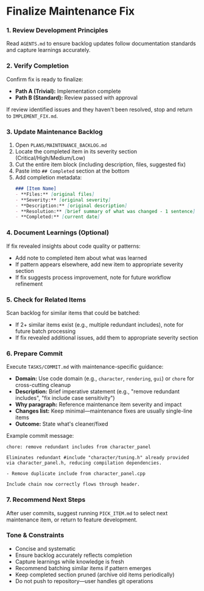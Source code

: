 # Finalize Maintenance Fix

### 1. Review Development Principles

Read `AGENTS.md` to ensure backlog updates follow documentation standards and capture learnings accurately.

### 2. Verify Completion

Confirm fix is ready to finalize:
-   **Path A (Trivial):** Implementation complete
-   **Path B (Standard):** Review passed with approval

If review identified issues and they haven't been resolved, stop and return to `IMPLEMENT_FIX.md`.

### 3. Update Maintenance Backlog

1.  Open `PLANS/MAINTENANCE_BACKLOG.md`
2.  Locate the completed item in its severity section (Critical/High/Medium/Low)
3.  Cut the entire item block (including description, files, suggested fix)
4.  Paste into `## Completed` section at the bottom
5.  Add completion metadata:
    ```markdown
    ### [Item Name]
    - **Files:** [original files]
    - **Severity:** [original severity]
    - **Description:** [original description]
    - **Resolution:** [brief summary of what was changed - 1 sentence]
    - **Completed:** [current date]
    ```

### 4. Document Learnings (Optional)

If fix revealed insights about code quality or patterns:
-   Add note to completed item about what was learned
-   If pattern appears elsewhere, add new item to appropriate severity section
-   If fix suggests process improvement, note for future workflow refinement

### 5. Check for Related Items

Scan backlog for similar items that could be batched:
-   If 2+ similar items exist (e.g., multiple redundant includes), note for future batch processing
-   If fix revealed additional issues, add them to appropriate severity section

### 6. Prepare Commit

Execute `TASKS/COMMIT.md` with maintenance-specific guidance:
-   **Domain:** Use code domain (e.g., `character`, `rendering`, `gui`) or `chore` for cross-cutting cleanup
-   **Description:** Brief imperative statement (e.g., "remove redundant includes", "fix include case sensitivity")
-   **Why paragraph:** Reference maintenance item severity and impact
-   **Changes list:** Keep minimal—maintenance fixes are usually single-line items
-   **Outcome:** State what's cleaner/fixed

Example commit message:
```
chore: remove redundant includes from character_panel

Eliminates redundant #include "character/tuning.h" already provided
via character_panel.h, reducing compilation dependencies.

- Remove duplicate include from character_panel.cpp

Include chain now correctly flows through header.
```

### 7. Recommend Next Steps

After user commits, suggest running `PICK_ITEM.md` to select next maintenance item, or return to feature development.

### Tone & Constraints

-   Concise and systematic
-   Ensure backlog accurately reflects completion
-   Capture learnings while knowledge is fresh
-   Recommend batching similar items if pattern emerges
-   Keep completed section pruned (archive old items periodically)
-   Do not push to repository—user handles git operations
